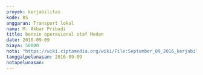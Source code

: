 ```yaml
---
proyek: kerjabilitas
kode: B5
anggaran: Transport lokal
nama: M. Akbar Pribadi
title: bensin operasional staf Medan
date: 2016-09-09
biaya: 50000
nota: "https://wiki.ciptamedia.org/wiki/File:September_09_2016_kerjabilitas_B5_bensin_akbar.jpg"
tanggalpelunasan: 2016-09-09
notapelunasan:
---
```

